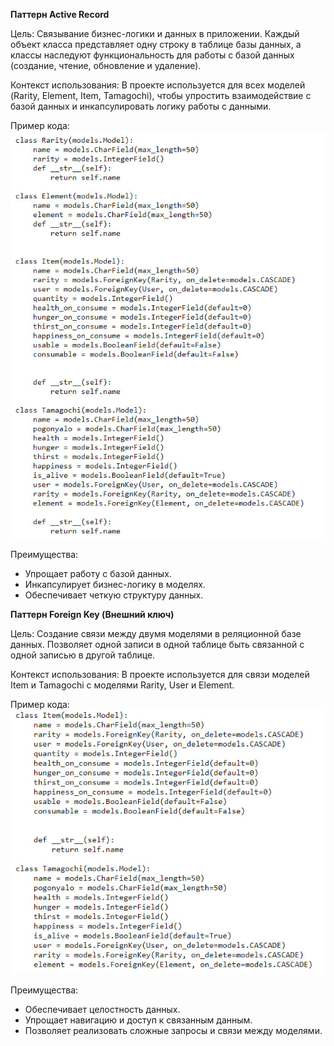 **Паттерн Active Record**

Цель: Связывание бизнес-логики и данных в приложении. Каждый объект класса представляет одну строку в таблице базы данных, а классы наследуют функциональность для работы с базой данных (создание, чтение, обновление и удаление).

Контекст использования: В проекте используется для всех моделей (Rarity, Element, Item, Tamagochi), чтобы упростить взаимодействие с базой данных и инкапсулировать логику работы с данными.

Пример кода:
![](docs/docs_assets/photo_2024-05-24_07-20-09.jpg)

Преимущества:

- Упрощает работу с базой данных.
- Инкапсулирует бизнес-логику в моделях.
- Обеспечивает четкую структуру данных.


**Паттерн Foreign Key (Внешний ключ)**

Цель: Создание связи между двумя моделями в реляционной базе данных. Позволяет одной записи в одной таблице быть связанной с одной записью в другой таблице.

Контекст использования: В проекте используется для связи моделей Item и Tamagochi с моделями Rarity, User и Element.

Пример кода:
![](docs/docs_assets/photo_2024-05-24_07-24-41.jpg)

Преимущества:

- Обеспечивает целостность данных.
- Упрощает навигацию и доступ к связанным данным.
- Позволяет реализовать сложные запросы и связи между моделями.
